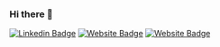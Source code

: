 ### Hi there 👋
[![Linkedin Badge](https://img.shields.io/badge/-olegabramov-blue?style=flat&logo=Linkedin&logoColor=white&link=https://www.linkedin.com/in/olegabramov)](https://www.linkedin.com/in/olegabramov)
[![Website Badge](https://img.shields.io/badge/-abramov.dev-47CCCC?style=flat&logo=Google-Chrome&logoColor=white&link=https://abramov.dev)](https://abramov.dev)
[![Website Badge](https://img.shields.io/badge/-eecms.dev-47CCCC?style=flat&logo=Google-Chrome&logoColor=white&link=https://eecms.dev)](https://eecms.dev)


<!--
<p align="center">
<a href="https://www.buymeacoffee.com/maxlazar" target="_blank"><img src="https://cdn.buymeacoffee.com/buttons/default-red.png" alt="Buy Me A Coffee" height="40" width="170" ></a>
</p>

**MaxLazar/MaxLazar** is a ✨ _special_ ✨ repository because its `README.md` (this file) appears on your GitHub profile.

Here are some ideas to get you started:

- 🔭 I’m currently working on ...
- 🌱 I’m currently learning ...
- 👯 I’m looking to collaborate on ...
- 🤔 I’m looking for help with ...
- 💬 Ask me about ...
- 📫 How to reach me: ...
- 😄 Pronouns: ...
- ⚡ Fun fact: ...
-->
